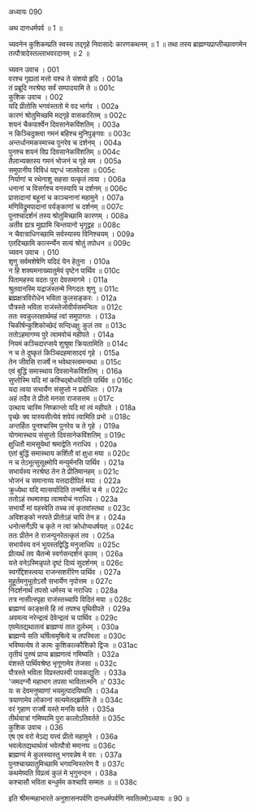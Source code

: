 अध्यायः 090

अथ दानधर्मपर्व ॥ 1 ॥

च्यवनेन कुशिकम्प्रति स्वस्य तद्गृहे निवासादेः कारणकथनम् ॥ 1 ॥ तथा तस्य ब्राह्मण्यप्राप्तीच्छावगमेन तत्पौत्रादेस्तल्लाभवरदानम् ॥ 2 ॥

च्यवन उवाच ।	001  
वरश्च गृह्यतां मत्तो यश्च ते संशयो हृदि ।	001a  
तं प्रब्रूदि नरश्रेष्ठ सर्वं सम्पादयामि ते ॥	001c  
कुशिक उवाच ।	002  
यदि प्रीतोसि भगवंस्ततो मे वद भार्गव ।	002a  
कारणं श्रोतुमिच्छमि मद्गृहे वासकारितम् ॥	002c  
शयनं चैकपार्श्वेन दिवसानेकविंशतिम् ।	003a  
न किञ्चिदुक्त्वा गमनं बहिश्च मुनिपुङ्गवः ॥	003c  
अन्तर्धानमकस्माच्च पुनरेव च दर्शनम् ।	004a  
पुनश्च शयनं विप्र दिवसानेकविंशतिम् ॥	004c  
तैलाभ्यक्तस्य गमनं भोजनं च गृहे मम ।	005a  
समुपानीय विविधं यद्दग्धं जातवेदसा ॥	005c  
निर्याणां च रथेनाशु सहसा यत्कृतं त्वया ।	006a  
धनानां च विसर्गश्च वनस्यापि च दर्शनम् ॥	006c  
प्रासादानां बहूनां च काञ्चनानां महामुने ।	007a  
मणिविद्रुमपादानां पर्यङ्काणां च दर्शनम् ॥	007c  
पुनश्चादर्शनं तस्य श्रोतुमिच्छामि कारणम् ।	008a  
अतीव ह्यत्र मुह्यामि चिन्तयानो भृगूद्वह ॥	008c  
न चैवात्राधिगच्छामि सर्वस्यास्य विनिश्चयम् ।	009a  
एतदिच्छामि कार्त्स्न्येन सत्यं श्रोतुं तपोधन ॥	009c  
च्यवन उवाच ।	010  
शृणु सर्वमशेषेणि यदिदं येन हेतुना ।	010a  
न हि शक्यमनाख्यातुमेवं पृष्टेन पार्थिव ॥	010c  
पितामहस्य वदतः पुरा देवसमागमे ।	011a  
श्रुतवानस्मि यद्राजंस्तन्मे निगदतः शृणु ॥	011c  
ब्रह्मक्षत्रविरोधेन भविता कुलसङ्करः ।	012a  
पौत्रस्ते भविता राजंस्तेजोवीर्यसमन्वितः ॥	012c  
ततः स्वकुलरक्षार्थमहं त्वां समुपागतः ।	013a  
चिकीर्षन्कुशिकोच्छेदं सन्दिधक्षुः कुलं तव ॥	013c  
ततोऽहमागम्य पुरे त्वामवोचं महीपते ।	014a  
नियमं कञ्चिदारप्सये शुश्रूषा क्रियतामिति ॥	014c  
न च ते दुष्कृतं किञ्चिदहमासादयं गृहे ।	015a  
तेन जीवसि राजर्षे न भवेथास्त्वमन्यथा ॥	015c  
एवं बुद्धिं समास्थाय दिवसानेकविंशतिम् ।	016a  
सुप्तोस्मि यदि मां कश्चिद्बोधयेदिति पार्थिव ॥	016c  
यदा त्वया सभार्येण संसुप्तो न प्रबोधितः ।	017a  
अहं तदैव ते प्रीतो मनसा राजसत्तम ॥	017c  
उत्थाय चास्मि निष्क्रान्तो यदि मां त्वं महीपते ।	018a  
पृच्छेः क्व यास्यसीत्येवं शपेयं त्वामिति प्रभो ॥	018c  
अन्तर्हितः पुनश्चास्मि पुनरेव च ते गृहे ।	019a  
योगमास्थाय संसुप्तो दिवसानेकविंशतिम् ॥	019c  
क्षुधितौ मामसूयेथां श्रमाद्वेति नराधिप ।	020a  
एतां बुद्धिं समास्थाय कर्शितौ वां क्षुधा मया ॥	020c  
न च तेऽभूत्सुसूक्ष्मोपि मन्युर्मनसि पार्थिव ।	021a  
सभार्यस्य नरश्रेष्ठ तेन ते प्रीतिमानहम् ॥	021c  
भोजनं च समानाय्य यत्तदादीपितं मया ।	022a  
क्रुध्येथा यदि मात्सर्यादिति तन्मर्षितं च मे ॥	022c  
ततोऽहं रथमारुह्य त्वामवोचं नराधिप ।	023a  
सभार्यो मां वहस्वेति तच्च त्वं कृतवांस्तथा ॥	023c  
अविशङ्को नरपते प्रीतोऽहं चापि तेन ह ।	024a  
धनोत्सर्गेऽपि च कृते न त्वां क्रोधोप्यधर्षयत् ॥	024c  
ततः प्रीतेन ते राजन्पुनरेतत्कृतं तव ।	025a  
सभार्यस्य वनं भूयस्तद्विद्धि मनुजाधिप ॥	025c  
प्रीत्यर्थं तव चैतन्मे स्वर्गसन्दर्शनं कृतम् ।	026a  
यत्ते वनेऽस्मिन्नृपते दृष्टं दिव्यं सुदर्शनम् ॥	026c  
स्वर्गोद्देशस्त्वया राजन्सशरीरेण पार्थिव ।	027a  
मुहूर्तमनुभूतोऽसौ सभार्येण नृपोत्तम ॥	027c  
निदर्शनार्थं तपसो धर्मस्य च नराधिप ।	028a  
तत्र नासीत्स्पृहा राजंस्तच्चापि विदितं मया ॥	028c  
ब्राह्मण्यं काङ्क्षसे हि त्वं तपश्च पृथिवीपते ।	029a  
अवमत्य नरेन्द्रत्वं देवेन्द्रत्वं च पार्थिव ॥	029c  
एवमेतद्यथातत्वं ब्राह्मण्यं तात दुर्लभम् ।	030a  
ब्राह्मण्ये सति चर्षित्वमृषित्वे च तपस्विता ॥	030c  
भविष्यत्येष ते कामः कुशिकात्कौशिको द्विजः ॥	031ac  
तृतीयं पुरुषं प्राप्य ब्राह्मणत्वं गमिष्यति ।	032a  
वंशस्ते पार्थिवश्रेष्ठ भृगूणामेव तेजसा ॥	032c  
पौत्रस्ते भविता विप्रस्तपस्वी पावकद्युतिः ।	033a  
\'जमदग्नौ महाभाग तपसा भावितात्मनि ॥\'	033c  
यः स देवमनुष्याणां भयमुत्पादयिष्यति ।	034a  
त्रयाणामेव लोकानां सत्यमेतद्ब्रवीमि ते ॥	034c  
वरं गृहाण राजर्षे यस्ते मनसि वर्तते ।	035a  
तीर्थयात्रां गमिष्यामि पुरा कालोऽतिवर्तते ॥	035c  
कुशिक उवाच ।	036  
एष एव वरो मेऽद्य यत्त्वं प्रीतो महामुने ।	036a  
भवत्वेतद्यथार्थत्वं भवेत्पौत्रो ममानघ ॥	036c  
ब्राह्मण्यं मे कुलस्यास्तु भगवन्नेष मे वरः ।	037a  
पुनश्चाख्यातुमिच्छामि भगवन्विस्तरेण वै ॥	037c  
कथमेष्यति विप्रत्वं कुलं मे भृगुनन्दन ।	038a  
कश्चासौ भविता बन्धुर्मम कश्चापि सम्मतः ॥ ॥	038c  

इति श्रीमन्महाभारते अनुशासनपर्वणि दानधर्मपर्वणि नवतितमोऽध्यायः ॥ 90 ॥
